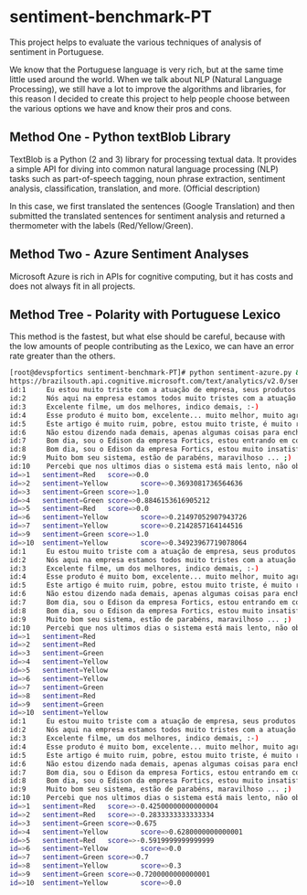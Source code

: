 # sentiment-benchmark-PT

This project helps to evaluate the various techniques of analysis of sentiment in Portuguese.

We know that the Portuguese language is very rich, but at the same time little used around the world. When we talk about NLP (Natural Language Processing), we still have a lot to improve the algorithms and libraries, for this reason I decided to create this project to help people choose between the various options we have and know their pros and cons.

## Method One  - Python textBlob Library

TextBlob is a Python (2 and 3) library for processing textual data. It provides a simple API for diving into common natural language processing (NLP) tasks such as part-of-speech tagging, noun phrase extraction, sentiment analysis, classification, translation, and more. (Official description)

In this case, we first translated the sentences (Google Translation) and then submitted the translated sentences for sentiment analysis and returned a thermometer with the labels (Red/Yellow/Green).

## Method Two - Azure Sentiment Analyses

Microsoft Azure is rich in APIs for cognitive computing, but it has costs and does not always fit in all projects.

## Method Tree - Polarity with Portuguese Lexico

This method is the fastest, but what else should be careful, because with the low amounts of people contributing as the Lexico, we can have an error rate greater than the others.

```bash
[root@devspfortics sentiment-benchmark-PT]# python sentiment-azure.py &&  python sentiment-polarity.py && python sentiment-textblob.py
https://brazilsouth.api.cognitive.microsoft.com/text/analytics/v2.0/sentiment
id:1     Eu estou muito triste com a atuação de empresa, seus produtos estão com problemas e seu suporte é uma droga
id:2     Nós aqui na empresa estamos todos muito tristes com a atuação de empresa, seus produtos estão com problemas e seu suporte é uma droga
id:3     Excelente filme, um dos melhores, indico demais, :-)
id:4     Esse produto é muito bom, excelente... muito melhor, muito agradavel eu acredito demais ... estão de parabéns, é um texto longo, quero ver como se comporta assim
id:5     Este artigo é muito ruim, pobre, estou muito triste, é muito ruim, é uma droga.
id:6     Não estou dizendo nada demais, apenas algumas coisas para encher linguiça, é apenas um teste.
id:7     Bom dia, sou o Edison da empresa Fortics, estou entrando em contato para reportar um problema que estou sofrendo no sistema. Acontece que, quando eu tento acessar o sistema, eu recebo a mensagem de erro
id:8     Bom dia, sou o Edison da empresa Fortics, estou muito insatisfeito com o atendimento, ninguem me retorna, só problemas, lentidão, uma decepção droga de atendimento
id:9     Muito bom seu sistema, estão de parabéns, maravilhoso ... ;)
id:10    Percebi que nos ultimos dias o sistema está mais lento, não obtive respostas do suporte.
id=>1   sentiment=Red   score=>0.0
id=>2   sentiment=Yellow        score=>0.3693081736564636
id=>3   sentiment=Green score=>1.0
id=>4   sentiment=Green score=>0.8846153616905212
id=>5   sentiment=Red   score=>0.0
id=>6   sentiment=Yellow        score=>0.21497052907943726
id=>7   sentiment=Yellow        score=>0.2142857164144516
id=>9   sentiment=Green score=>1.0
id=>10  sentiment=Yellow        score=>0.34923967719078064
id:1     Eu estou muito triste com a atuação de empresa, seus produtos estão com problemas e seu suporte é uma droga
id:2     Nós aqui na empresa estamos todos muito tristes com a atuação de empresa, seus produtos estão com problemas e seu suporte é uma droga
id:3     Excelente filme, um dos melhores, indico demais, :-)
id:4     Esse produto é muito bom, excelente... muito melhor, muito agradavel eu acredito demais ... estão de parabéns, é um texto longo, quero ver como se comporta assim
id:5     Este artigo é muito ruim, pobre, estou muito triste, é muito ruim, é uma droga.
id:6     Não estou dizendo nada demais, apenas algumas coisas para encher linguiça, é apenas um teste.
id:7     Bom dia, sou o Edison da empresa Fortics, estou entrando em contato para reportar um problema que estou sofrendo no sistema. Acontece que, quando eu tento acessar o sistema, eu recebo a mensagem de erro
id:8     Bom dia, sou o Edison da empresa Fortics, estou muito insatisfeito com o atendimento, ninguem me retorna, só problemas, lentidão, uma decepção droga de atendimento
id:9     Muito bom seu sistema, estão de parabéns, maravilhoso ... ;)
id:10    Percebi que nos ultimos dias o sistema está mais lento, não obtive respostas do suporte.
id=>1   sentiment=Red
id=>2   sentiment=Red
id=>3   sentiment=Green
id=>4   sentiment=Yellow
id=>5   sentiment=Yellow
id=>6   sentiment=Yellow
id=>7   sentiment=Green
id=>8   sentiment=Red
id=>9   sentiment=Green
id=>10  sentiment=Yellow
id:1     Eu estou muito triste com a atuação de empresa, seus produtos estão com problemas e seu suporte é uma droga
id:2     Nós aqui na empresa estamos todos muito tristes com a atuação de empresa, seus produtos estão com problemas e seu suporte é uma droga
id:3     Excelente filme, um dos melhores, indico demais, :-)
id:4     Esse produto é muito bom, excelente... muito melhor, muito agradavel eu acredito demais ... estão de parabéns, é um texto longo, quero ver como se comporta assim
id:5     Este artigo é muito ruim, pobre, estou muito triste, é muito ruim, é uma droga.
id:6     Não estou dizendo nada demais, apenas algumas coisas para encher linguiça, é apenas um teste.
id:7     Bom dia, sou o Edison da empresa Fortics, estou entrando em contato para reportar um problema que estou sofrendo no sistema. Acontece que, quando eu tento acessar o sistema, eu recebo a mensagem de erro
id:8     Bom dia, sou o Edison da empresa Fortics, estou muito insatisfeito com o atendimento, ninguem me retorna, só problemas, lentidão, uma decepção droga de atendimento
id:9     Muito bom seu sistema, estão de parabéns, maravilhoso ... ;)
id:10    Percebi que nos ultimos dias o sistema está mais lento, não obtive respostas do suporte.
id=>1   sentiment=Red   score=>-0.42500000000000004
id=>2   sentiment=Red   score=>-0.2833333333333334
id=>3   sentiment=Green score=>0.675
id=>4   sentiment=Yellow        score=>0.6280000000000001
id=>5   sentiment=Red   score=>-0.5919999999999999
id=>6   sentiment=Yellow        score=>0.0
id=>7   sentiment=Green score=>0.7
id=>8   sentiment=Yellow        score=>0.3
id=>9   sentiment=Green score=>0.7200000000000001
id=>10  sentiment=Yellow        score=>0.0

```